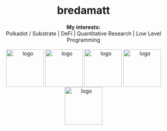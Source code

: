 <h1 align="center"> bredamatt </h1>

<div align="center">
  <b>My interests:</b><br>
  <a> Polkadot / Substrate </a> |
  <a> DeFi </a> |
  <a> Quantitative Research  </a> |
  <a> Low Level Programming </a>
  <br><br>
 
<div align="center">
    
  <img align="center" src="https://user-images.githubusercontent.com/28816406/216433323-fbe2dbad-12db-4690-9665-ab15e99995d9.png" alt="logo" width=100/>
  <img align="center" src="https://www.parity.io/static/6050b977b06c4e5a13d753e50a79182a/icon-parity-signer.png" alt="logo" width=100/>
  <img align="center" src="https://www.google.com/url?sa=i&url=https%3A%2F%2Fbrightinventions.pl%2Fblog%2Fwhy-would-you-use-substrate&psig=AOvVaw14ZM1FsXqmW6AcHMHQdPkP&ust=1676312446749000&source=images&cd=vfe&ved=0CBAQjRxqFwoTCKDe99bMkP0CFQAAAAAdAAAAABAP" alt="logo" width=100/>
  <img align="center" src="https://www.google.com/url?sa=i&url=https%3A%2F%2Fpng.vector69.com%2F2022%2F04%2Fpolkadot-logo-png.html&psig=AOvVaw3KfXrudnz8MU05ltM-QgU0&ust=1676312496300000&source=images&cd=vfe&ved=0CBAQjRxqFwoTCMDglezMkP0CFQAAAAAdAAAAABAI" alt="logo" width=100/>
  <img align="center" src="https://www.google.com/url?sa=i&url=https%3A%2F%2Fwww.pngwing.com%2Fen%2Ffree-png-zslte&psig=AOvVaw3MWv8fqYwwx0Tid_hjelkP&ust=1676312535948000&source=images&cd=vfe&ved=0CBAQjRxqFwoTCPi3lYHNkP0CFQAAAAAdAAAAABAD" alt="logo" width=100/>
  
</div>
